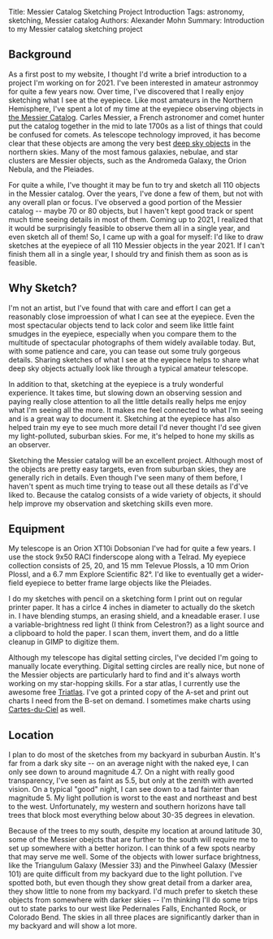 Title: Messier Catalog Sketching Project Introduction
Tags: astronomy, sketching, Messier catalog
Authors: Alexander Mohn
Summary: Introduction to my Messier catalog sketching project

## Background
As a first post to my website, I thought I'd write a brief introduction to a project I'm working on for
2021. I've been interested in amateur astronmoy for quite a few years now. Over time, I've discovered
that I really enjoy sketching what I see at the eyepiece. Like most amateurs in the Northern Hemisphere,
I've spent a lot of my time at the eyepiece observing objects in
[the Messier Catalog](https://www.messier.seds.org/Messier.html). Carles Messier, a French astronomer
and comet hunter put the catalog together in the mid to late 1700s as a list of things that could be
confused for comets. As telescope technology improved, it has become clear that these objects are among
the very best [deep sky objects](https://en.wikipedia.org/wiki/Deep-sky_object) in the northern skies.
Many of the most famous galaxies, nebulae, and star clusters are Messier objects, such as the Andromeda
Galaxy, the Orion Nebula, and the Pleiades.

For quite a while, I've thought it may be fun to try and sketch all 110 objects in the Messier catalog.
Over the years, I've done a few of them, but not with any overall plan or focus. I've observed a good
portion of the Messier catalog -- maybe 70 or 80 objects, but I haven't kept good track or spent much
time seeing details in most of them. Coming up to 2021, I realized that it would be surprisingly
feasible to observe them all in a single year, and even sketch all of them! So, I came up with a goal
for myself: I'd like to draw sketches at the eyepiece of all 110 Messier objects in the year 2021. If I
can't finish them all in a single year, I should try and finish them as soon as is feasible.

## Why Sketch?
I'm not an artist, but I've found that with care and effort I can get a reasonably close improession of
what I can see at the eyepiece. Even the most spectacular objects tend to lack color and seem like
little faint smudges in the eyepiece, especially when you compare them to the multitude of spectacular
photographs of them widely available today. But, with some patience and care, you can tease out some
truly gorgeous details. Sharing sketches of what I see at the eyepiece helps to share what deep sky
objects actually look like through a typical amateur telescope.

In addition to that, sketching at the eyepiece is a truly wonderful experience. It takes time, but
slowing down an observing session and paying really close attention to all the little details really
helps me enjoy what I'm seeing all the more. It makes me feel connected to what I'm seeing and is a
great way to document it. Sketching at the eyepiece has also helped train my eye to see much more detail
I'd never thought I'd see given my light-polluted, suburban skies. For me, it's helped to hone my skills
as an observer.

Sketching the Messier catalog will be an excellent project. Although most of the objects are pretty easy
targets, even from suburban skies, they are generally rich in details. Even though I've seen many of
them before, I haven't spent as much time trying to tease out all these details as I'd've liked to.
Because the catalog consists of a wide variety of objects, it should help improve my observation and
sketching skills even more.

## Equipment
My telescope is an Orion XT10i Dobsonian I've had for quite a few years. I use the stock 9x50 RACI
finderscope along with a Telrad. My eyepiece collection consists of 25, 20, and 15 mm Televue Plossls, a
10 mm Orion Plossl, and a 6.7 mm Explore Scientific 82&#xb0;. I'd like to eventually get a wider-field
eyepiece to better frame large objects like the Pleiades.

I do my sketches with pencil on a sketching form I print out on regular printer paper. It has a cirlce
4 inches in diameter to actually do the sketch in. I have blending stumps, an erasing shield, and a
kneadable eraser. I use a variable-brightness red light (I think from Celestron?) as a light source and
a clipboard to hold the paper. I scan them, invert them, and do a little cleanup in GIMP to digitize
them.

Although my telescope has digital setting circles, I've decided I'm going to manually locate everything.
Digital setting circles are really nice, but none of the Messier objects are particularly hard to find
and it's always worth working on my star-hopping skills. For a star atlas, I currently use the awesome
free [Triatlas](https://allans-stuff.com/triatlas/). I've got a printed copy of the A-set and print out
charts I need from the B-set on demand.
I sometimes make charts using [Cartes-du-Ciel](https://www.ap-i.net/skychart/en/start) as well.

## Location
I plan to do most of the sketches from my backyard in suburban Austin. It's far from a dark sky site --
on an average night with the naked eye, I can only see down to around magnitude 4.7. On a night with
really good transparency, I've seen as faint as 5.5, but only at the zenith with averted vision. On a
typical "good" night, I can see down to a tad fainter than magnitude 5. My light pollution is worst to
the east and northeast and best to the west. Unfortunately, my western and southern horizons have tall
trees that block most everything below about 30-35 degrees in elevation.

Because of the trees to my south, despite my location at around latitude 30, some of the Messier obejcts
that are further to the south will require me to set up somewhere with a better horizon. I can think of
a few spots nearby that may serve me well. Some of the objects with lower surface brightness, like the
Triangulum Galaxy (Messier 33) and the Pinwheel Galaxy (Messier 101) are quite difficult from my
backyard due to the light pollution. I've spotted both, but even though they show great detail from a
darker area, they show little to none from my backyard. I'd much prefer to sketch these objects from
somewhere with darker skies -- I'm thinking I'll do some trips out to state parks to our west like
Pedernales Falls, Enchanted Rock, or Colorado Bend. The skies in all three places are significantly
darker than in my backyard and will show a lot more.
